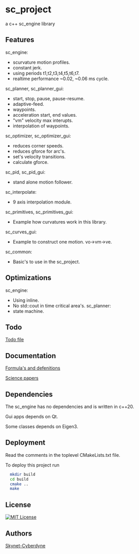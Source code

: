 
# sc_project

a c++ sc_engine library

## Features

sc_engine:
- scurvature motion profiles.
- constant jerk.
- using periods t1,t2,t3,t4,t5,t6,t7.
- realtime performance ~0.02, ~0.06 ms cycle.

sc_planner, sc_planner_gui:
- start, stop, pause, pause-resume.
- adaptive-feed.
- waypoints.
- acceleration start, end values.
- "vm" velocity max interupts.
- interpolation of waypoints.

sc_optimizer, sc_optimizer_gui:
- reduces corner speeds.
- reduces gforce for arc's.
- set's velocity transitions.
- calculate gforce.

sc_pid, sc_pid_gui:
- stand alone motion follower.

sc_interpolate:
- 9 axis interpolation module. 

sc_primitives, sc_primitives_gui:
- Example how curvatures work in this library.

sc_curves_gui:
- Example to construct one motion. vo->vm->ve.

sc_common:
- Basic's to use in the sc_project.

## Optimizations

sc_engine:
- Using inline.
- No std::cout in time critical area's.
sc_planner:
- state machine.

## Todo

[Todo file](https://github.com/grotius-cnc/sc_project/tree/main/todo.txt)

## Documentation

[Formula's and defenitions](https://github.com/grotius-cnc/sc_project/blob/main/sc_engine/sc_formula.h)

[Science papers](https://github.com/grotius-cnc/sc_project/tree/main/sc_documents)

## Dependencies

The sc_engine has no dependencies and is written in c++20.

Gui apps depends on Qt.

Some classes depends on Eigen3. 

## Deployment

Read the comments in the toplevel CMakeLists.txt file.

To deploy this project run

```bash
  mkdir build
  cd build
  cmake ..
  make
```

## License

[![MIT License](https://img.shields.io/badge/License-MIT-green.svg)](https://choosealicense.com/licenses/mit/)

## Authors

[Skynet-Cyberdyne](https://www.github.com/grotius-cnc)

